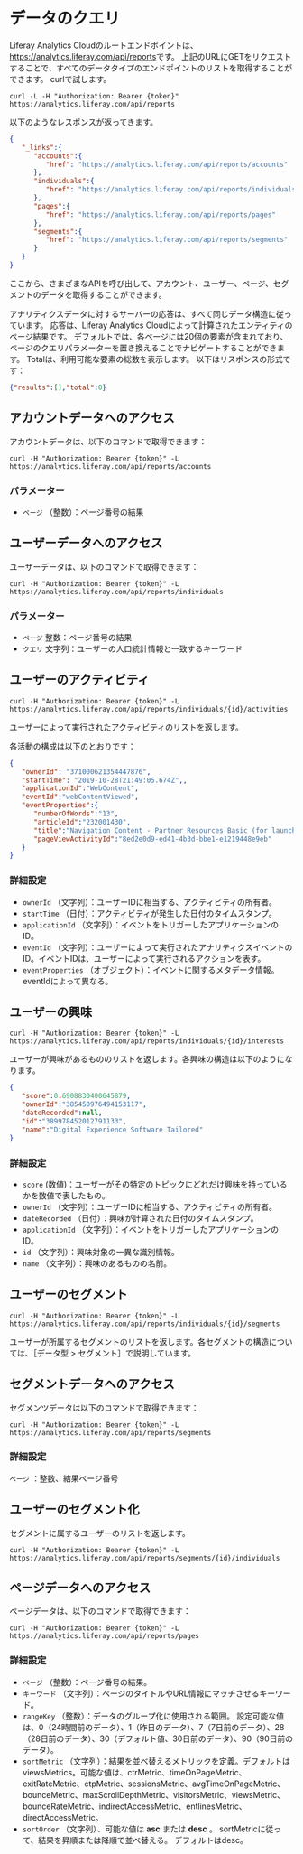# データのクエリ

Liferay Analytics Cloudのルートエンドポイントは、 <https://analytics.liferay.com/api/reports>です。 上記のURLにGETをリクエストすることで、すべてのデータタイプのエンドポイントのリストを取得することができます。 curlで試します。

```
curl -L -H "Authorization: Bearer {token}" https://analytics.liferay.com/api/reports
```

以下のようなレスポンスが返ってきます。

```json
{
   "_links":{
      "accounts":{
         "href": "https://analytics.liferay.com/api/reports/accounts"
      },
      "individuals":{
         "href": "https://analytics.liferay.com/api/reports/individuals"
      },
      "pages":{
         "href": "https://analytics.liferay.com/api/reports/pages"
      },
      "segments":{
         "href": "https://analytics.liferay.com/api/reports/segments"
      }
   }
}
```

ここから、さまざまなAPIを呼び出して、アカウント、ユーザー、ページ、セグメントのデータを取得することができます。

アナリティクスデータに対するサーバーの応答は、すべて同じデータ構造に従っています。 応答は、Liferay Analytics Cloudによって計算されたエンティティのページ結果です。 デフォルトでは、各ページには20個の要素が含まれており、ページのクエリパラメーターを置き換えることでナビゲートすることができます。 Totalは、利用可能な要素の総数を表示します。 以下はリスポンスの形式です：

```json
{"results":[],"total":0}
```

<a name="アカウントデータへのアクセス" />

## アカウントデータへのアクセス

アカウントデータは、以下のコマンドで取得できます：

```
curl -H "Authorization: Bearer {token}" -L https://analytics.liferay.com/api/reports/accounts
```

### パラメーター

* `ページ` （整数）：ページ番号の結果

<a name="ユーザーデータへのアクセス" />

## ユーザーデータへのアクセス

ユーザーデータは、以下のコマンドで取得できます：

```
curl -H "Authorization: Bearer {token}" -L https://analytics.liferay.com/api/reports/individuals
```

### パラメーター

* `ページ` 整数：ページ番号の結果
* `クエリ` 文字列：ユーザーの人口統計情報と一致するキーワード

<a name="ユーザーのアクティビティ" />

## ユーザーのアクティビティ

```
curl -H "Authorization: Bearer {token}" -L https://analytics.liferay.com/api/reports/individuals/{id}/activities
```

ユーザーによって実行されたアクティビティのリストを返します。

各活動の構成は以下のとおりです：

```json
{
   "ownerId": "371000621354447876",
   "startTime": "2019-10-28T21:49:05.674Z",,
   "applicationId":"WebContent",
   "eventId":"webContentViewed",
   "eventProperties":{
      "numberOfWords":"13",
      "articleId":"232001430",
      "title":"Navigation Content - Partner Resources Basic (for launch)",
      "pageViewActivityId":"8ed2e0d9-ed41-4b3d-bbe1-e1219448e9eb"
   }
}
```

### 詳細設定

* `ownerId` （文字列）：ユーザーIDに相当する、アクティビティの所有者。
* `startTime` （日付）：アクティビティが発生した日付のタイムスタンプ。
* `applicationId` （文字列）：イベントをトリガーしたアプリケーションのID。
* `eventId` （文字列）：ユーザーによって実行されたアナリティクスイベントのID。イベントIDは、ユーザーによって実行されるアクションを表す。
* `eventProperties` （オブジェクト）：イベントに関するメタデータ情報。eventIdによって異なる。

<a name="ユーザーの興味" />

## ユーザーの興味

```
curl -H "Authorization: Bearer {token}" -L https://analytics.liferay.com/api/reports/individuals/{id}/interests
```

ユーザーが興味があるもののリストを返します。各興味の構造は以下のようになります。

```json
{
   "score":0.6908830400645879,
   "ownerId":"385450976494153117",
   "dateRecorded":null,
   "id":"389978452012791133",
   "name":"Digital Experience Software Tailored"
}
```

### 詳細設定

* ` score ` (数値)：ユーザーがその特定のトピックにどれだけ興味を持っているかを数値で表したもの。
* `ownerId` （文字列）：ユーザーIDに相当する、アクティビティの所有者。
* `dateRecorded` （日付）：興味が計算された日付のタイムスタンプ。
* `applicationId` （文字列）：イベントをトリガーしたアプリケーションのID。
* `id` （文字列）：興味対象の一異な識別情報。
* `name` （文字列）：興味のあるものの名前。

<a name="ユーザーのセグメント" />

## ユーザーのセグメント

```
curl -H "Authorization: Bearer {token}" -L https://analytics.liferay.com/api/reports/individuals/{id}/segments
```

ユーザーが所属するセグメントのリストを返します。各セグメントの構造については、［データ型 > セグメント］で説明しています。

<a name="セグメントデータへのアクセス" />

## セグメントデータへのアクセス

セグメンツデータは以下のコマンドで取得できます：

```
curl -H "Authorization: Bearer {token}" -L https://analytics.liferay.com/api/reports/segments
```

### 詳細設定

`ページ` ：整数、結果ページ番号

<a name="ユーザーのセグメント化" />

## ユーザーのセグメント化

セグメントに属するユーザーのリストを返します。

```
curl -H "Authorization: Bearer {token}" -L https://analytics.liferay.com/api/reports/segments/{id}/individuals
```

<a name="ページデータへのアクセス" />

## ページデータへのアクセス

ページデータは、以下のコマンドで取得できます：

```
curl -H "Authorization: Bearer {token}" -L https://analytics.liferay.com/api/reports/pages 
```

### 詳細設定

* `ページ` （整数）：ページ番号の結果。
* `キーワード` （文字列）：ページのタイトルやURL情報にマッチさせるキーワード。
* `rangeKey` （整数）：データのグループ化に使用される範囲。 設定可能な値は、0（24時間前のデータ）、1（昨日のデータ）、7（7日前のデータ）、28（28日前のデータ）、30（デフォルト値、30日前のデータ）、90（90日前のデータ）。
* `sortMetric` （文字列）：結果を並べ替えるメトリックを定義。デフォルトはviewsMetrics。可能な値は、ctrMetric、timeOnPageMetric、exitRateMetric、ctpMetric、sessionsMetric、avgTimeOnPageMetric、bounceMetric、maxScrollDepthMetric、visitorsMetric、viewsMetric、bounceRateMetric、indirectAccessMetric、entlinesMetric、directAccessMetric。
* `sortOrder` （文字列）、可能な値は **asc** または **desc** 。 sortMetricに従って、結果を昇順または降順で並べ替える。 デフォルトはdesc。

